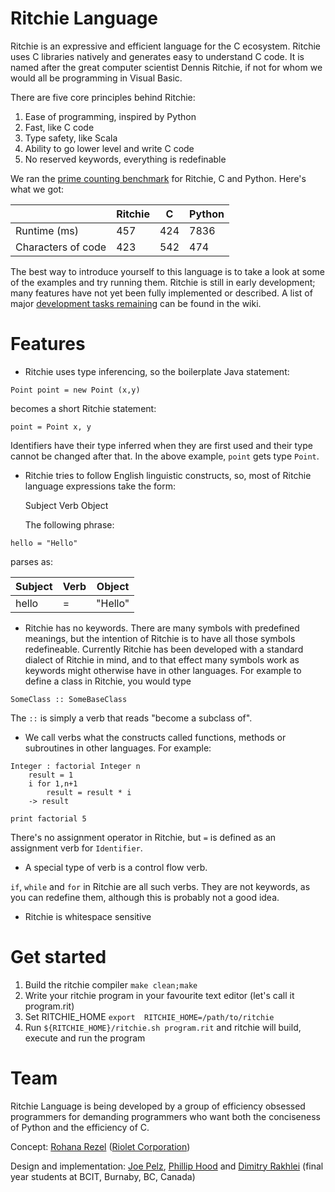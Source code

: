 Ritchie Language
================

Ritchie is an expressive and efficient language for the C ecosystem. Ritchie uses C libraries natively and generates easy to understand C code. It is named after the great computer scientist Dennis Ritchie, if not for whom we would all be programming in Visual Basic.

There are five core principles behind Ritchie:

1. Ease of programming, inspired by Python
2. Fast, like C code
3. Type safety, like Scala
4. Ability to go lower level and write C code
5. No reserved keywords, everything is redefinable

We ran the [prime counting benchmark](https://bjpelc.wordpress.com/2015/01/10/yet-another-language-speed-test-counting-primes-c-c-java-javascript-php-python-and-ruby-2/) for Ritchie, C and Python. Here's what we got:

|                    | Ritchie | C   | Python |
|--------------------|---------|-----|--------|
| Runtime (ms)       | 457     | 424 | 7836   |
| Characters of code | 423     | 542 | 474    |

The best way to introduce yourself to this language is to take a look at some of the examples and try running them.  Ritchie is still in early development; many features have not yet been fully implemented or described.  A list of major [development tasks remaining](https://github.com/riolet/ritchie/wiki/State-of-the-Compiler) can be found in the wiki.

Features
========

* Ritchie uses type inferencing, so the boilerplate Java statement:

```
Point point = new Point (x,y)
```

  becomes a short Ritchie statement:

```
point = Point x, y
```
Identifiers have their type inferred when they are first used and their type cannot be changed after that. In the above example, `point` gets type `Point`.


* Ritchie tries to follow English linguistic constructs, so, most of Ritchie language expressions take the form:

  Subject Verb Object

  The following phrase:

```
hello = "Hello"
```
parses as:


| Subject | Verb | Object  |
|---------|------|---------|
| hello   | =    | "Hello" |


* Ritchie has no keywords.  There are many symbols with predefined meanings, but the intention of Ritchie is to have all those symbols redefineable.  Currently Ritchie has been developed with a standard dialect of Ritchie in mind, and to that effect many symbols work as keywords might otherwise have in other languages.  For example to define a class in Ritchie, you would type
```
SomeClass :: SomeBaseClass
```
  The `::` is simply a verb that reads "become a subclass of".


* We call verbs what the constructs called functions, methods or subroutines in other languages. For example:

```
Integer : factorial Integer n
	result = 1
	i for 1,n+1
		result = result * i
	-> result

print factorial 5
```

There's no assignment operator in Ritchie, but `=` is defined as an assignment verb for `Identifier`.

* A special type of verb is a control flow verb.

`if`, `while` and `for`  in Ritchie are all such verbs. They are not keywords, as you can redefine them, although this is probably not a good idea.

* Ritchie is whitespace sensitive



Get started
===========
1. Build the ritchie compiler `make clean;make`
2. Write your ritchie program in your favourite text editor (let's call it program.rit)
3. Set RITCHIE_HOME `export  RITCHIE_HOME=/path/to/ritchie`
4. Run `${RITCHIE_HOME}/ritchie.sh program.rit` and ritchie will build, execute and run the program



Team
====
Ritchie Language is being developed by a group of efficiency obsessed programmers for demanding programmers who want both the conciseness of Python and the efficiency of C.

Concept: [Rohana Rezel](https://github.com/rrezel) ([Riolet Corporation](https://github.com/riolet))

Design and implementation: [Joe Pelz](https://github.com/JoePelz), [Phillip Hood](https://github.com/pvgh) and [Dimitry Rakhlei](https://github.com/DimitryRakhlei) (final year students at BCIT, Burnaby, BC, Canada)

